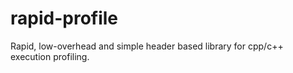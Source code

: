 # rapid-profile
Rapid, low-overhead and simple header based library for cpp/c++ execution profiling.
